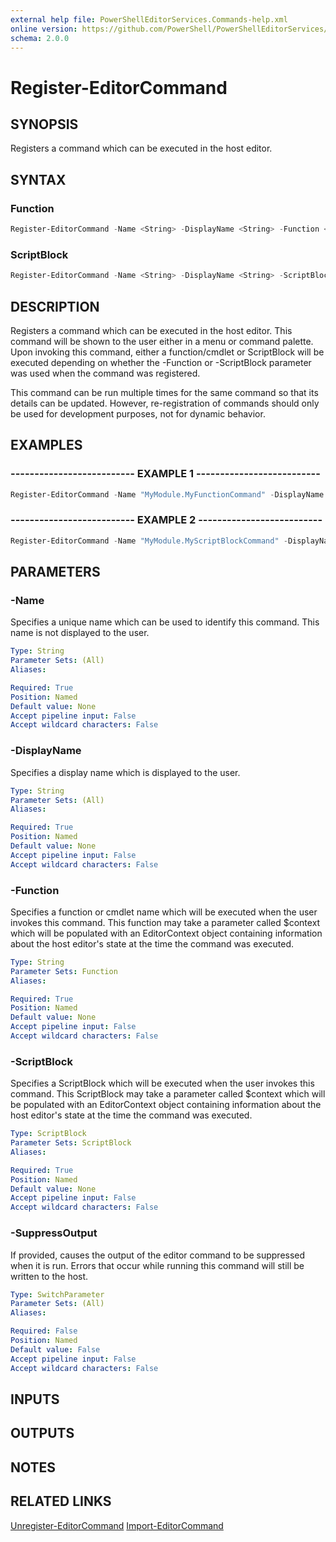 ```yaml
---
external help file: PowerShellEditorServices.Commands-help.xml
online version: https://github.com/PowerShell/PowerShellEditorServices/tree/master/module/docs/Register-EditorCommand.md
schema: 2.0.0
---
```


# Register-EditorCommand

## SYNOPSIS

Registers a command which can be executed in the host editor.

## SYNTAX

### Function

```powershell
Register-EditorCommand -Name <String> -DisplayName <String> -Function <String> [-SuppressOutput]
```

### ScriptBlock

```powershell
Register-EditorCommand -Name <String> -DisplayName <String> -ScriptBlock <ScriptBlock> [-SuppressOutput]
```

## DESCRIPTION

Registers a command which can be executed in the host editor. This
command will be shown to the user either in a menu or command palette.
Upon invoking this command, either a function/cmdlet or ScriptBlock will
be executed depending on whether the -Function or -ScriptBlock parameter
was used when the command was registered.

This command can be run multiple times for the same command so that its
details can be updated. However, re-registration of commands should only
be used for development purposes, not for dynamic behavior.

## EXAMPLES

### -------------------------- EXAMPLE 1 --------------------------

```powershell
Register-EditorCommand -Name "MyModule.MyFunctionCommand" -DisplayName "My function command" -Function Invoke-MyCommand -SuppressOutput
```

### -------------------------- EXAMPLE 2 --------------------------

```powershell
Register-EditorCommand -Name "MyModule.MyScriptBlockCommand" -DisplayName "My ScriptBlock command" -ScriptBlock { Write-Output "Hello from my command!" }
```

## PARAMETERS

### -Name

Specifies a unique name which can be used to identify this command.
This name is not displayed to the user.

```yaml
Type: String
Parameter Sets: (All)
Aliases:

Required: True
Position: Named
Default value: None
Accept pipeline input: False
Accept wildcard characters: False
```

### -DisplayName

Specifies a display name which is displayed to the user.

```yaml
Type: String
Parameter Sets: (All)
Aliases:

Required: True
Position: Named
Default value: None
Accept pipeline input: False
Accept wildcard characters: False
```

### -Function

Specifies a function or cmdlet name which will be executed when the user
invokes this command. This function may take a parameter called $context
which will be populated with an EditorContext object containing information
about the host editor's state at the time the command was executed.

```yaml
Type: String
Parameter Sets: Function
Aliases:

Required: True
Position: Named
Default value: None
Accept pipeline input: False
Accept wildcard characters: False
```

### -ScriptBlock

Specifies a ScriptBlock which will be executed when the user invokes this
command. This ScriptBlock may take a parameter called $context
which will be populated with an EditorContext object containing information
about the host editor's state at the time the command was executed.

```yaml
Type: ScriptBlock
Parameter Sets: ScriptBlock
Aliases:

Required: True
Position: Named
Default value: None
Accept pipeline input: False
Accept wildcard characters: False
```

### -SuppressOutput

If provided, causes the output of the editor command to be suppressed when
it is run. Errors that occur while running this command will still be
written to the host.

```yaml
Type: SwitchParameter
Parameter Sets: (All)
Aliases:

Required: False
Position: Named
Default value: False
Accept pipeline input: False
Accept wildcard characters: False
```

## INPUTS

## OUTPUTS

## NOTES

## RELATED LINKS

[Unregister-EditorCommand](Unregister-EditorCommand.md)
[Import-EditorCommand](Import-EditorCommand.md)
